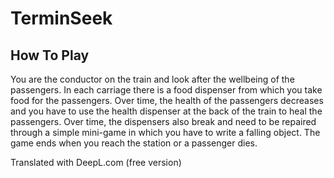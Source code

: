 # TerminSeek

## How To Play

You are the conductor on the train and look after the wellbeing of the passengers. In each carriage there is a food dispenser from which you take food for the passengers. Over time, the health of the passengers decreases and you have to use the health dispenser at the back of the train to heal the passengers. Over time, the dispensers also break and need to be repaired through a simple mini-game in which you have to write a falling object. The game ends when you reach the station or a passenger dies.

Translated with DeepL.com (free version)

